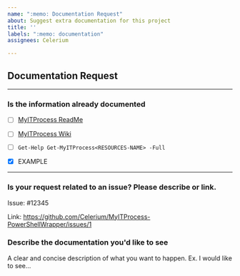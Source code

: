 ```yaml
---
name: ":memo: Documentation Request"
about: Suggest extra documentation for this project
title: ''
labels: ":memo: documentation"
assignees: Celerium

---
```


## Documentation Request

---

### **Is the information already documented**

- [ ] [MyITProcess ReadMe](https://github.com/Celerium/MyITProcess-PowerShellWrapper/blob/main/README.md)
- [ ] [MyITProcess Wiki](https://github.com/Celerium/MyITProcess-PowerShellWrapper/wiki)
- [ ] `Get-Help Get-MyITProcess<RESOURCES-NAME> -Full`

- [x] EXAMPLE

---

### **Is your request related to an issue? Please describe or link.**

Issue: #12345

Link: https://github.com/Celerium/MyITProcess-PowerShellWrapper/issues/1

### **Describe the documentation you'd like to see**

A clear and concise description of what you want to happen. Ex. I would like to see...
